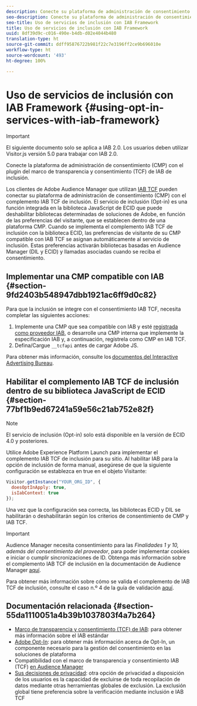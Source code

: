 ```yaml
---
description: Conecte su plataforma de administración de consentimiento (CMP) con el complemento de inclusión de Audience Manager para el marco de transparencia y consentimiento de IAB (TCF).
seo-description: Conecte su plataforma de administración de consentimiento (CMP) con el complemento de Audience Manager para el marco de transparencia y consentimiento de IAB (TCF).
seo-title: Uso de servicios de inclusión con IAB Framework
title: Uso de servicios de inclusión con IAB Framework
uuid: 8df39d9c-c016-490e-b4db-d02e4044b480
translation-type: ht
source-git-commit: ddff95876722b981f22c7e3196ff2ce9b696010e
workflow-type: ht
source-wordcount: '493'
ht-degree: 100%

---
```



# Uso de servicios de inclusión con IAB Framework {#using-opt-in-services-with-iab-framework}

>[!IMPORTANT]
>
>El siguiente documento solo se aplica a IAB 2.0. Los usuarios deben utilizar Visitor.js versión 5.0 para trabajar con IAB 2.0.

Conecte la plataforma de administración de consentimiento (CMP) con el plugin del marco de transparencia y consentimiento (TCF) de IAB de inclusión.

Los clientes de Adobe Audience Manager que utilizan [IAB TCF](https://iabtechlab.com/standards/gdpr-transparency-and-consent-framework/) pueden conectar su plataforma de administración de consentimiento (CMP) con el complemento IAB TCF de inclusión. El servicio de inclusión (Opt-in) es una función integrada en la biblioteca JavaScript de ECID que puede deshabilitar bibliotecas determinadas de soluciones de Adobe, en función de las preferencias del visitante, que se establecen dentro de una plataforma CMP. Cuando se implementa el complemento IAB TCF de inclusión con la biblioteca ECID, las preferencias de visitante de su CMP compatible con IAB TCF se asignan automáticamente al servicio de inclusión. Estas preferencias activarán bibliotecas basadas en Audience Manager (DIL y ECID) y llamadas asociadas cuando se reciba el consentimiento.

## Implementar una CMP compatible con IAB {#section-9fd2403b548947dbb1921ac6ff9d0c82}

Para que la inclusión se integre con el consentimiento IAB TCF, necesita completar las siguientes acciones:

1. Implemente una CMP que sea compatible con IAB y esté [registrada como proveedor IAB](https://vendorlist.consensu.org/vendorlist.json), o desarrolle una CMP interna que implemente la especificación IAB y, a continuación, regístrela como CMP en IAB TCF.
1. Defina/Cargue `__tcfapi` antes de cargar Adobe JS.

Para obtener más información, consulte los [documentos del Interactive Advertising Bureau](https://github.com/InteractiveAdvertisingBureau/GDPR-Transparency-and-Consent-Framework/blob/master/TCFv2/TCF-Implementation-Guidelines.md).

## Habilitar el complemento IAB TCF de inclusión dentro de su biblioteca JavaScript de ECID {#section-77bf1b9ed67241a59e56c21ab752e82f}

>[!NOTE]
>
>El servicio de inclusión (Opt-in) solo está disponible en la versión de ECID 4.0 y posteriores.

Utilice Adobe Experience Platform Launch para implementar el complemento IAB TCF de inclusión para su sitio. Al habilitar IAB para la opción de inclusión de forma manual, asegúrese de que la siguiente configuración se establezca en true en el objeto Visitante:

```javascript
Visitor.getInstance("YOUR_ORG_ID", {  
  doesOptInApply: true,
  isIabContext: true
});
```

Una vez que la configuración sea correcta, las bibliotecas ECID y DIL se habilitarán o deshabilitarán según los criterios de consentimiento de CMP y IAB TCF.

>[!IMPORTANT]
>
>Audience Manager necesita consentimiento para las *Finalidades 1 y 10, además del consentimiento del proveedor*, para poder implementar cookies e iniciar o cumplir sincronizaciones de ID. Obtenga más información sobre el complemento IAB TCF de inclusión en la documentación de Audience Manager [aquí](https://docs.adobe.com/content/help/es-ES/audience-manager/user-guide/overview/data-privacy/consent-management/aam-iab-plugin.html).

Para obtener más información sobre cómo se valida el complemento de IAB TCF de inclusión, consulte el caso n.º 4 de la guía de validación [aquí](../../implementation-guides/opt-in-service/testing-optin-and-iab-plugin.md#section-ca5c6f92fbdf4fd29b4acb6b644efbd0).

## Documentación relacionada {#section-55da1110051a4b39b1037803f4a7b264}

* [Marco de transparencia y consentimiento (TCF) de IAB](https://iabtechlab.com/standards/gdpr-transparency-and-consent-framework/): para obtener más información sobre el IAB estándar
* [Adobe Opt-In](../../implementation-guides/opt-in-service/optin-overview.md#concept-f9b5db0d27a245fbadd3e19162319360): para obtener más información acerca de Opt-In, un componente necesario para la gestión del consentimiento en las soluciones de plataforma
* Compatibilidad con el marco de transparencia y consentimiento IAB (TCF) [en Audience Manager](https://docs.adobe.com/content/help/es-ES/audience-manager/user-guide/overview/data-privacy/consent-management/aam-iab-plugin.translate.html)
* [Sus decisiones de privacidad](https://www.adobe.com/es/privacy/opt-out.html#customeruse): otra opción de privacidad a disposición de los usuarios es la capacidad de excluirse de toda recopilación de datos mediante otras herramientas globales de exclusión. La exclusión global tiene preferencia sobre la verificación mediante inclusión e IAB TCF